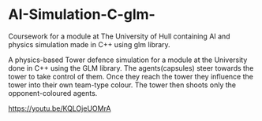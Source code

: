# AI-Simulation-C-glm-
Coursework for a  module at The University of Hull containing AI and physics simulation made in C++ using glm library.

A physics-based Tower defence simulation for a module at the University done in C++ using the GLM library.
The agents(capsules) steer towards the tower to take control of them. Once they reach the tower they influence the tower into their own team-type colour. The tower then shoots only the opponent-coloured agents.


https://youtu.be/KQLOjeUOMrA
